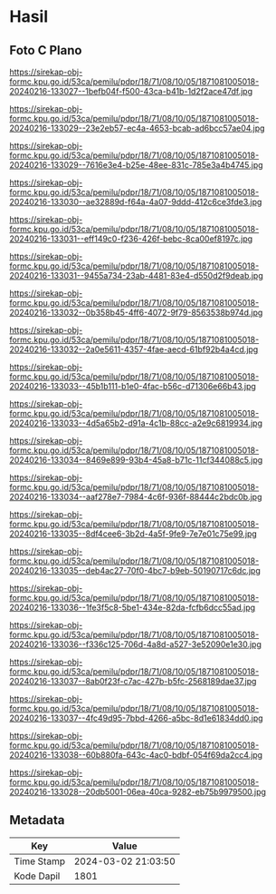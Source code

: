 # Hasil

## Foto C Plano

https://sirekap-obj-formc.kpu.go.id/53ca/pemilu/pdpr/18/71/08/10/05/1871081005018-20240216-133027--1befb04f-f500-43ca-b41b-1d2f2ace47df.jpg

https://sirekap-obj-formc.kpu.go.id/53ca/pemilu/pdpr/18/71/08/10/05/1871081005018-20240216-133029--23e2eb57-ec4a-4653-bcab-ad6bcc57ae04.jpg

https://sirekap-obj-formc.kpu.go.id/53ca/pemilu/pdpr/18/71/08/10/05/1871081005018-20240216-133029--7616e3e4-b25e-48ee-831c-785e3a4b4745.jpg

https://sirekap-obj-formc.kpu.go.id/53ca/pemilu/pdpr/18/71/08/10/05/1871081005018-20240216-133030--ae32889d-f64a-4a07-9ddd-412c6ce3fde3.jpg

https://sirekap-obj-formc.kpu.go.id/53ca/pemilu/pdpr/18/71/08/10/05/1871081005018-20240216-133031--eff149c0-f236-426f-bebc-8ca00ef8197c.jpg

https://sirekap-obj-formc.kpu.go.id/53ca/pemilu/pdpr/18/71/08/10/05/1871081005018-20240216-133031--9455a734-23ab-4481-83e4-d550d2f9deab.jpg

https://sirekap-obj-formc.kpu.go.id/53ca/pemilu/pdpr/18/71/08/10/05/1871081005018-20240216-133032--0b358b45-4ff6-4072-9f79-8563538b974d.jpg

https://sirekap-obj-formc.kpu.go.id/53ca/pemilu/pdpr/18/71/08/10/05/1871081005018-20240216-133032--2a0e5611-4357-4fae-aecd-61bf92b4a4cd.jpg

https://sirekap-obj-formc.kpu.go.id/53ca/pemilu/pdpr/18/71/08/10/05/1871081005018-20240216-133033--45b1b111-b1e0-4fac-b56c-d71306e66b43.jpg

https://sirekap-obj-formc.kpu.go.id/53ca/pemilu/pdpr/18/71/08/10/05/1871081005018-20240216-133033--4d5a65b2-d91a-4c1b-88cc-a2e9c6819934.jpg

https://sirekap-obj-formc.kpu.go.id/53ca/pemilu/pdpr/18/71/08/10/05/1871081005018-20240216-133034--8469e899-93b4-45a8-b71c-11cf344088c5.jpg

https://sirekap-obj-formc.kpu.go.id/53ca/pemilu/pdpr/18/71/08/10/05/1871081005018-20240216-133034--aaf278e7-7984-4c6f-936f-88444c2bdc0b.jpg

https://sirekap-obj-formc.kpu.go.id/53ca/pemilu/pdpr/18/71/08/10/05/1871081005018-20240216-133035--8df4cee6-3b2d-4a5f-9fe9-7e7e01c75e99.jpg

https://sirekap-obj-formc.kpu.go.id/53ca/pemilu/pdpr/18/71/08/10/05/1871081005018-20240216-133035--deb4ac27-70f0-4bc7-b9eb-50190717c6dc.jpg

https://sirekap-obj-formc.kpu.go.id/53ca/pemilu/pdpr/18/71/08/10/05/1871081005018-20240216-133036--1fe3f5c8-5be1-434e-82da-fcfb6dcc55ad.jpg

https://sirekap-obj-formc.kpu.go.id/53ca/pemilu/pdpr/18/71/08/10/05/1871081005018-20240216-133036--f336c125-706d-4a8d-a527-3e52090e1e30.jpg

https://sirekap-obj-formc.kpu.go.id/53ca/pemilu/pdpr/18/71/08/10/05/1871081005018-20240216-133037--8ab0f23f-c7ac-427b-b5fc-2568189dae37.jpg

https://sirekap-obj-formc.kpu.go.id/53ca/pemilu/pdpr/18/71/08/10/05/1871081005018-20240216-133037--4fc49d95-7bbd-4266-a5bc-8d1e61834dd0.jpg

https://sirekap-obj-formc.kpu.go.id/53ca/pemilu/pdpr/18/71/08/10/05/1871081005018-20240216-133038--60b880fa-643c-4ac0-bdbf-054f69da2cc4.jpg

https://sirekap-obj-formc.kpu.go.id/53ca/pemilu/pdpr/18/71/08/10/05/1871081005018-20240216-133028--20db5001-06ea-40ca-9282-eb75b9979500.jpg


## Metadata

| Key        | Value               |
| ---------- | ------------------- |
| Time Stamp | 2024-03-02 21:03:50 |
| Kode Dapil | 1801                |



